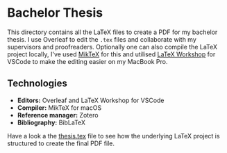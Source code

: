 # Bachelor Thesis

This directory contains all the LaTeX files to create a PDF for my bachelor thesis. I use Overleaf to edit the `.tex` files and collaborate with my supervisors and proofreaders. Optionally one can also compile the LaTeX project locally, I've used [MikTeX](https://miktex.org/howto/miktex-console) for this and utilised [LaTeX Workshop](https://marketplace.visualstudio.com/items?itemName=James-Yu.latex-workshop) for VSCode to make the editing easier on my MacBook Pro.

## Technologies

- **Editors:** Overleaf and LaTeX Workshop for VSCode
- **Compiler:** MikTeX for macOS
- **Reference manager:** Zotero
- **Bibliography:** BibLaTeX

Have a look a the [thesis.tex](src/thesis.tex) file to see how the underlying LaTeX project is structured to create the final PDF file.
